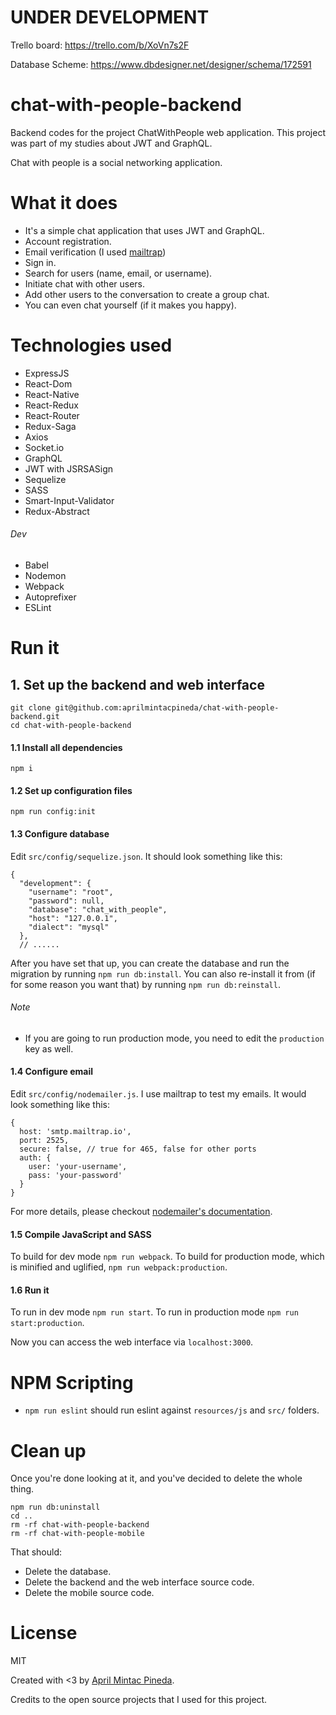 # UNDER DEVELOPMENT

Trello board: https://trello.com/b/XoVn7s2F

Database Scheme: https://www.dbdesigner.net/designer/schema/172591

# chat-with-people-backend

Backend codes for the project ChatWithPeople web application. This project was part of my studies about JWT and GraphQL.

Chat with people is a social networking application.

# What it does

- It's a simple chat application that uses JWT and GraphQL.
- Account registration.
- Email verification (I used [mailtrap](https://mailtrap.io/))
- Sign in.
- Search for users (name, email, or username).
- Initiate chat with other users.
- Add other users to the conversation to create a group chat.
- You can even chat yourself (if it makes you happy).

# Technologies used

- ExpressJS
- React-Dom
- React-Native
- React-Redux
- React-Router
- Redux-Saga
- Axios
- Socket.io
- GraphQL
- JWT with JSRSASign
- Sequelize
- SASS
- Smart-Input-Validator
- Redux-Abstract

###### Dev

- Babel
- Nodemon
- Webpack
- Autoprefixer
- ESLint

# Run it

## 1. Set up the backend and web interface

```
git clone git@github.com:aprilmintacpineda/chat-with-people-backend.git
cd chat-with-people-backend
```

#### 1.1 Install all dependencies

```
npm i
```

#### 1.2 Set up configuration files

```
npm run config:init
```

#### 1.3 Configure database

Edit `src/config/sequelize.json`. It should look something like this:

```
{
  "development": {
    "username": "root",
    "password": null,
    "database": "chat_with_people",
    "host": "127.0.0.1",
    "dialect": "mysql"
  },
  // ......
```

After you have set that up, you can create the database and run the migration by running `npm run db:install`. You can also re-install it from (if for some reason you want that) by running `npm run db:reinstall`.

###### Note

- If you are going to run production mode, you need to edit the `production` key as well.

#### 1.4 Configure email

Edit `src/config/nodemailer.js`. I use mailtrap to test my emails. It would look something like this:

```
{
  host: 'smtp.mailtrap.io',
  port: 2525,
  secure: false, // true for 465, false for other ports
  auth: {
    user: 'your-username',
    pass: 'your-password'
  }
}
```

For more details, please checkout [nodemailer's documentation](https://nodemailer.com/smtp/).

#### 1.5 Compile JavaScript and SASS

To build for dev mode `npm run webpack`. To build for production mode, which is minified and uglified, `npm run webpack:production`.

#### 1.6 Run it

To run in dev mode `npm run start`. To run in production mode `npm run start:production`.

Now you can access the web interface via `localhost:3000`.

# NPM Scripting

- `npm run eslint` should run eslint against `resources/js` and `src/` folders.

# Clean up

Once you're done looking at it, and you've decided to delete the whole thing.

```
npm run db:uninstall
cd ..
rm -rf chat-with-people-backend
rm -rf chat-with-people-mobile
```

That should:

- Delete the database.
- Delete the backend and the web interface source code.
- Delete the mobile source code.

# License

MIT

Created with <3 by [April Mintac Pineda](https://aprilmintacpineda.github.io/).

Credits to the open source projects that I used for this project.